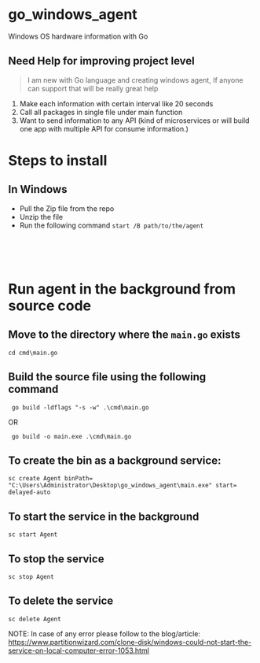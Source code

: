 # go_windows_agent
Windows OS hardware information with Go

## Need Help for improving project level
> I am new with Go language and creating windows agent, If anyone can support that will be really great help

1) Make each information with certain interval like 20 seconds
2) Call all packages in single file under main function
3) Want to send information to any API (kind of microservices or will build one app with multiple API for consume information.)

# Steps to install

## In Windows

- Pull the Zip file from the repo
- Unzip the file
- Run the following command 
`start /B path/to/the/agent`

<br>
<br>
<br>

# Run agent in the background from source code

## Move to the directory where the `main.go` exists
`cd cmd\main.go`

## Build the source file using the following command
```
 go build -ldflags "-s -w" .\cmd\main.go
```
OR
```
 go build -o main.exe .\cmd\main.go
```

## To create the bin as a background service:
```
sc create Agent binPath= "C:\Users\Administrator\Desktop\go_windows_agent\main.exe" start= delayed-auto
```

## To start the service in the background
```
sc start Agent
```

## To stop the service 
```
sc stop Agent
```

## To delete the service
```
sc delete Agent
```


NOTE: In case of any error please follow to the blog/article:
https://www.partitionwizard.com/clone-disk/windows-could-not-start-the-service-on-local-computer-error-1053.html
